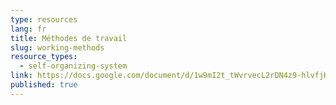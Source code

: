 ```yaml
---
type: resources
lang: fr
title: Méthodes de travail
slug: working-methods
resource_types:
  - self-organizing-system
link: https://docs.google.com/document/d/1w9mI2t_tWvrvecL2rDN4z9-hlvfjH6A9JTUmIvrN5n8/edit
published: true
---
```


